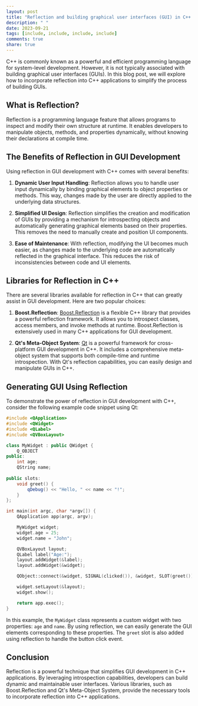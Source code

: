 ```yaml
---
layout: post
title: "Reflection and building graphical user interfaces (GUI) in C++ applications."
description: " "
date: 2023-09-21
tags: [include, include, include, include]
comments: true
share: true
---
```


C++ is commonly known as a powerful and efficient programming language for system-level development. However, it is not typically associated with building graphical user interfaces (GUIs). In this blog post, we will explore how to incorporate reflection into C++ applications to simplify the process of building GUIs.

## What is Reflection?

Reflection is a programming language feature that allows programs to inspect and modify their own structure at runtime. It enables developers to manipulate objects, methods, and properties dynamically, without knowing their declarations at compile time.

## The Benefits of Reflection in GUI Development

Using reflection in GUI development with C++ comes with several benefits:

1. **Dynamic User Input Handling**: Reflection allows you to handle user input dynamically by binding graphical elements to object properties or methods. This way, changes made by the user are directly applied to the underlying data structures.

2. **Simplified UI Design**: Reflection simplifies the creation and modification of GUIs by providing a mechanism for introspecting objects and automatically generating graphical elements based on their properties. This removes the need to manually create and position UI components.

3. **Ease of Maintenance**: With reflection, modifying the UI becomes much easier, as changes made to the underlying code are automatically reflected in the graphical interface. This reduces the risk of inconsistencies between code and UI elements.

## Libraries for Reflection in C++

There are several libraries available for reflection in C++ that can greatly assist in GUI development. Here are two popular choices:

1. **Boost.Reflection**: [Boost.Reflection](https://www.boost.org/doc/libs/release/libs/reflection/) is a flexible C++ library that provides a powerful reflection framework. It allows you to introspect classes, access members, and invoke methods at runtime. Boost.Reflection is extensively used in many C++ applications for GUI development.

2. **Qt's Meta-Object System**: [Qt](https://www.qt.io/) is a powerful framework for cross-platform GUI development in C++. It includes a comprehensive meta-object system that supports both compile-time and runtime introspection. With Qt's reflection capabilities, you can easily design and manipulate GUIs in C++.

## Generating GUI Using Reflection

To demonstrate the power of reflection in GUI development with C++, consider the following example code snippet using Qt:

```cpp
#include <QApplication>
#include <QWidget>
#include <QLabel>
#include <QVBoxLayout>

class MyWidget : public QWidget {
    Q_OBJECT
public:
    int age;
    QString name;
    
public slots:
    void greet() {
        qDebug() << "Hello, " << name << "!";
    }
};

int main(int argc, char *argv[]) {
    QApplication app(argc, argv);

    MyWidget widget;
    widget.age = 25;
    widget.name = "John";

    QVBoxLayout layout;
    QLabel label("Age:");
    layout.addWidget(&label);
    layout.addWidget(&widget);

    QObject::connect(&widget, SIGNAL(clicked()), &widget, SLOT(greet()));

    widget.setLayout(&layout);
    widget.show();

    return app.exec();
}
```

In this example, the `MyWidget` class represents a custom widget with two properties: `age` and `name`. By using reflection, we can easily generate the GUI elements corresponding to these properties. The `greet` slot is also added using reflection to handle the button click event.

## Conclusion

Reflection is a powerful technique that simplifies GUI development in C++ applications. By leveraging introspection capabilities, developers can build dynamic and maintainable user interfaces. Various libraries, such as Boost.Reflection and Qt's Meta-Object System, provide the necessary tools to incorporate reflection into C++ applications.